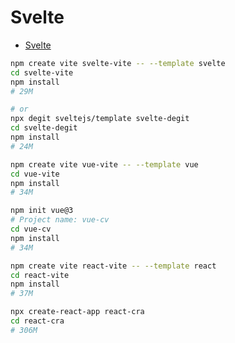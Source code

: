 # Svelte
* [Svelte](https://svelte.dev/)

```sh
npm create vite svelte-vite -- --template svelte
cd svelte-vite
npm install
# 29M

# or
npx degit sveltejs/template svelte-degit
cd svelte-degit
npm install
# 24M
```

```sh
npm create vite vue-vite -- --template vue
cd vue-vite
npm install
# 34M
```

```sh
npm init vue@3
# Project name: vue-cv
cd vue-cv
npm install
# 34M
```

```sh
npm create vite react-vite -- --template react
cd react-vite
npm install
# 37M
```

```sh
npx create-react-app react-cra
cd react-cra
# 306M
```
